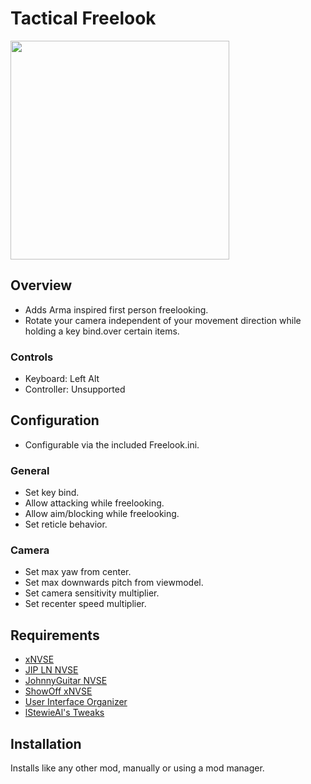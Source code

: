 # Tactical Freelook
<p align="left">
    <img height="350px" src="https://staticdelivery.nexusmods.com/mods/130/images/93490/93490-1756111327-1865199347.png">
</p>

## Overview
- Adds Arma inspired first person freelooking.
- Rotate your camera independent of your movement direction while holding a key bind.over certain items.

### Controls
- Keyboard: Left Alt
- Controller: Unsupported

## Configuration
- Configurable via the included Freelook.ini.

### General
- Set key bind.
- Allow attacking while freelooking.
- Allow aim/blocking while freelooking.
- Set reticle behavior.

### Camera
- Set max yaw from center.
- Set max downwards pitch from viewmodel.
- Set camera sensitivity multiplier.
- Set recenter speed multiplier.

## Requirements
- [xNVSE](https://www.nexusmods.com/newvegas/mods/67883)
- [JIP LN NVSE](https://www.nexusmods.com/newvegas/mods/58277)
- [JohnnyGuitar NVSE](https://www.nexusmods.com/newvegas/mods/66927)
- [ShowOff xNVSE](https://www.nexusmods.com/newvegas/mods/72541)
- [User Interface Organizer](https://www.nexusmods.com/newvegas/mods/57174)
- [lStewieAl's Tweaks](https://www.nexusmods.com/newvegas/mods/66347)

## Installation
Installs like any other mod, manually or using a mod manager.